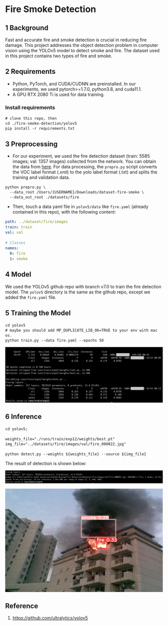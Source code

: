 # Fire Smoke Detection

## 1 Background

Fast and accurate fire and smoke detection is crucial in reducing fire damage. This project addresses the object detection problem in computer vision using the YOLOv5 model to detect smoke and fire. The dataset used in this project contains two types of fire and smoke.

## 2 Requirements

- Python, PyTorch, and CUDA/CUDNN are preinstalled. In our experiments, we used pytorch>=1.7.0, python3.8, and cuda11.1.
- A GPU RTX 2080 Ti is used for data training.

### Install requirements

```shell
# clone this repo, then
cd ./fire-smoke-detection/yolov5
pip install -r requirements.txt
```

## 3 Preprocessing

- For our experiment, we used the fire detection dataset (train: 5585 images; val: 1357 images) collected from the network. You can obtain the data from [here](https://aistudio.baidu.com/aistudio/datasetdetail/107770
  ). For data processing, the `prepro.py` script converts the VOC label format (.xml) to the yolo label format (.txt) and splits the training and validation data.

```shell
python prepro.py \
  --data_root /Users/{USERNAME}/Downloads/dataset-fire-smoke \
  --data_out_root ./datasets/fire
```

- Then, touch a data yaml file in `yolov5/data` like `fire.yaml` (already contained in this repo), with the following content:

```yaml
path: ../dataset/fire/images
train: train
val: val

# Classes
names:
  0: fire
  1: smoke
```

## 4 Model

We used the YOLOv5 github repo with branch v7.0 to train the fire detection model. The `yolov5` directory is the same as the github repo, except we added the `fire.yaml` file.

## 5 Training the Model

```shell
cd yolov5
# maybe you should add MP_DUPLICATE_LIB_OK=TRUE to your env with mac os.
python train.py --data fire.yaml --epochs 50
```

![avatar](./figs/pic03.png)

## 6 Inference

```shell
cd yolov5;

weights_file="./runs/train/exp12/weights/best.pt"
img_file="../datasets/fire/images/val/fire_000022.jpg"

python detect.py --weights ${weights_file} --source ${img_file}
```

The result of detection is shown below:

![avatar](./figs/pic05.png)

![avatar](./figs/pic04.jpg)

## Reference

1. https://github.com/ultralytics/yolov5



























